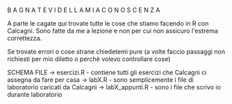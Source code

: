 B A G N A T E V I   D E L L A   M I A   C O N O S C E N Z A

A parte le cagate qui trovate tutte le cose che stiamo facendo in R con Calcagnì. 
Sono fatte da me a lezione e non per cui non assicuro l'estrema correttezza.

Se trovate errori o cose strane chiedetemi pure (a volte faccio passaggi non richiesti per mio diletto o perchè volevo controllare cose)

SCHEMA FILE
  ->  esercizi.R       - contiene tutti gli esercizi che Calcagnì ci assegna da fare per casa
  ->  labX.R           - sono semplicemente i file di laboratorio caricati da Calcagnì
  ->  labX_appunti.R   - sono i file che scrivo io durante laboratorio

